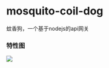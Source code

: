 # mosquito-coil-dog
蚊香狗，一个基于nodejs的api网关

### 特性图

![](https://github.com/kazaff/mosquito-coil-dog/blob/master/MCDog.png)
